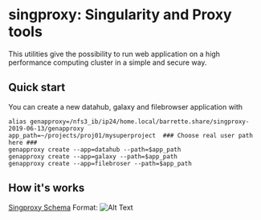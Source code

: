 # singproxy: Singularity and Proxy tools

This utilities give the possibility to run web application on a high performance computing cluster
in a simple and secure way.




## Quick start

You can create a new datahub, galaxy and filebrowser application with

```
alias genapproxy=/nfs3_ib/ip24/home.local/barrette.share/singproxy-2019-06-13/genapproxy
app_path=~/projects/proj01/mysuperproject  ### Choose real user path here ###
genapproxy create --app=datahub --path=$app_path 
genapproxy create --app=galaxy --path=$app_path 
genapproxy create --app=filebroser --path=$app_path 
```


## How it's works

[Singproxy Schema](/doc/howitsworks.jpg)
Format: ![Alt Text](url)
